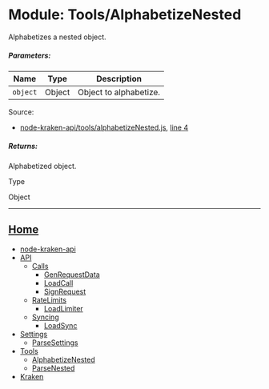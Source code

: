 Module: Tools/AlphabetizeNested
===============================

Alphabetizes a nested object.

##### Parameters:

| Name | Type | Description |
| --- | --- | --- |
| `object` | Object | Object to alphabetize. |


Source:

*   [node-kraken-api/tools/alphabetizeNested.js](https://github.com/jpcx/node-kraken-api/blob/0.1.1/tools/alphabetizeNested.js), [line 4](https://github.com/jpcx/node-kraken-api/blob/0.1.1/tools/alphabetizeNested.js#L4)

##### Returns:

Alphabetized object.

Type

Object

<hr>

## [Home](https://github.com/jpcx/node-kraken-api/blob/0.1.1/README.md)
  + [node-kraken-api](https://github.com/jpcx/node-kraken-api/blob/0.1.1/docs/modules/node-kraken-api.md)
  + [API](https://github.com/jpcx/node-kraken-api/blob/0.1.1/docs/namespaces/API.md)
    + [Calls](https://github.com/jpcx/node-kraken-api/blob/0.1.1/docs/namespaces/API/Calls.md)
      + [GenRequestData](https://github.com/jpcx/node-kraken-api/blob/0.1.1/docs/modules/API/Calls/GenRequestData.md)
      + [LoadCall](https://github.com/jpcx/node-kraken-api/blob/0.1.1/docs/modules/API/Calls/LoadCall.md)
      + [SignRequest](https://github.com/jpcx/node-kraken-api/blob/0.1.1/docs/modules/API/Calls/SignRequest.md)
    + [RateLimits](https://github.com/jpcx/node-kraken-api/blob/0.1.1/docs/namespaces/API/RateLimits.md)
      + [LoadLimiter](https://github.com/jpcx/node-kraken-api/blob/0.1.1/docs/modules/API/RateLimits/LoadLimiter.md)
    + [Syncing](https://github.com/jpcx/node-kraken-api/blob/0.1.1/docs/namespaces/API/Syncing.md)
      + [LoadSync](https://github.com/jpcx/node-kraken-api/blob/0.1.1/docs/modules/API/Syncing/LoadSync.md)
  + [Settings](https://github.com/jpcx/node-kraken-api/blob/0.1.1/docs/namespaces/Settings.md)
    + [ParseSettings](https://github.com/jpcx/node-kraken-api/blob/0.1.1/docs/modules/Settings/ParseSettings.md)
  + [Tools](https://github.com/jpcx/node-kraken-api/blob/0.1.1/docs/namespaces/Tools.md)
    + [AlphabetizeNested](https://github.com/jpcx/node-kraken-api/blob/0.1.1/docs/modules/Tools/AlphabetizeNested.md)
    + [ParseNested](https://github.com/jpcx/node-kraken-api/blob/0.1.1/docs/modules/Tools/ParseNested.md)
  + [Kraken](https://github.com/jpcx/node-kraken-api/blob/0.1.1/docs/namespaces/Kraken.md)